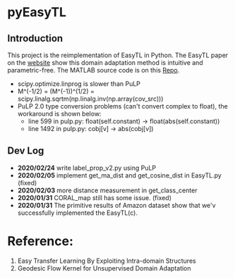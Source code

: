 # pyEasyTL

## Introduction
This project is the reimplementation of EasyTL in Python.
The EasyTL paper on the [website](http://transferlearning.xyz/code/traditional/EasyTL/) show this domain adaptation method is intuitive and parametric-free.
The MATLAB source code is on this [Repo](https://github.com/jindongwang/transferlearning/tree/master/code/traditional/EasyTL).

- scipy.optimize.linprog is slower than PuLP
- M^(-1/2) = (M^(-1))^(1/2) = scipy.linalg.sqrtm(np.linalg.inv(np.array(cov_src)))
- PuLP 2.0 type conversion problems (can't convert complex to float), the workaround is shown below:
    - line 599 in pulp.py: float(self.constant) -> float(abs(self.constant))
    - line 1492 in pulp.py: cobj[v] -> abs(cobj[v])

## Dev Log
- **2020/02/24** write label_prop_v2.py using PuLP
- **2020/02/05** implement get_ma_dist and get_cosine_dist in EasyTL.py (fixed)
- **2020/02/03** more distance measurement in get_class_center
- **2020/01/31** CORAL_map still has some issue. (fixed)
- **2020/01/31** The primitive results of Amazon dataset show that we'v successfully implemented the EasyTL(c).

# Reference:
1. Easy Transfer Learning By Exploiting Intra-domain Structures
2. Geodesic Flow Kernel for Unsupervised Domain Adaptation